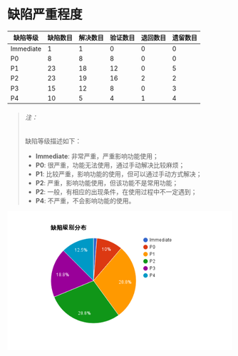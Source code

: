 # 缺陷严重程度

|缺陷等级|缺陷数目|解决数目|验证数目|退回数目|遗留数目|
|--------|--------|--------|--------|--------|--------|
|Immediate|1|1|0|0|0|
|P0|8|8|8|0|0|
|P1|23|18|12|0|5|
|P2|23|19|16|2|2|
|P3|15|12|8|0|3|
|P4|10|5|4|1|4|


> ###### 注：
> 缺陷等级描述如下：
>
> * **Immediate**: 非常严重，严重影响功能使用；
> * **P0**: 很严重，功能无法使用，通过手动解决比较麻烦；
> * **P1**: 比较严重，影响功能的使用，但可以通过手动方式解决；
> * **P2**: 严重，影响功能使用，但该功能不是常用功能；
> * **P2**: 一般，有相应的出现条件，在使用过程中不一定遇到；
> * **P4**: 不严重，不会影响功能的使用。

![缺陷级别分布](/reports/function_test/pictures/bug_level.png)
